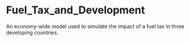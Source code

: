 # Fuel_Tax_and_Development
An economy-wide model used to simulate the impact of a fuel tax in three developing countries.
